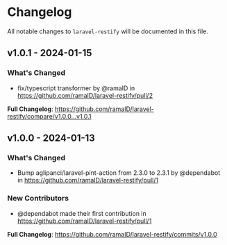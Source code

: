 # Changelog

All notable changes to `laravel-restify` will be documented in this file.

## v1.0.1 - 2024-01-15

### What's Changed

* fix/typescript transformer by @ramaID in https://github.com/ramaID/laravel-restify/pull/2

**Full Changelog**: https://github.com/ramaID/laravel-restify/compare/v1.0.0...v1.0.1

## v1.0.0 - 2024-01-13

### What's Changed

* Bump aglipanci/laravel-pint-action from 2.3.0 to 2.3.1 by @dependabot in https://github.com/ramaID/laravel-restify/pull/1

### New Contributors

* @dependabot made their first contribution in https://github.com/ramaID/laravel-restify/pull/1

**Full Changelog**: https://github.com/ramaID/laravel-restify/commits/v1.0.0
